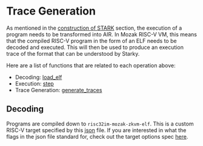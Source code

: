 # Trace Generation

As mentioned in the [construction of STARK] section, the execution of a program needs to be transformed into AIR. In Mozak RISC-V VM, this means that the compiled RISC-V program in the form of an ELF needs to be decoded and executed. This will then be used to produce an execution trace of the format that can be understood by Starky.

Here are a list of functions that are related to each operation above:

- Decoding: [load_elf]
- Execution: [step]
- Trace Generation: [generate_traces]

## Decoding
Programs are compiled down to `risc32im-mozak-zkvm-elf`. This is a custom RISC-V target specified by this [json] file. If you are interested in what the flags in the json file standard for, check out the target options spec [here].


[construction of STARK]: starky.md#construction
[load_elf]: https://github.com/0xmozak/mozak-vm/blob/main/runner/src/elf.rs#L136-L194
[step]: https://github.com/0xmozak/mozak-vm/blob/main/runner/src/vm.rs#L377-L405
[generate_traces]: https://github.com/0xmozak/mozak-vm/blob/main/circuits/src/generation/mod.rs#L73-L136
[json]: https://github.com/0xmozak/mozak-vm/blob/main/examples/.cargo/riscv32im-mozak-zkvm-elf.json
[here]: https://docs.rust-embedded.org/embedonomicon/custom-target.html#fill-the-target-file